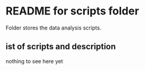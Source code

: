 # README for scripts folder

Folder stores the data analysis scripts.

## ist of scripts and description

nothing to see here yet